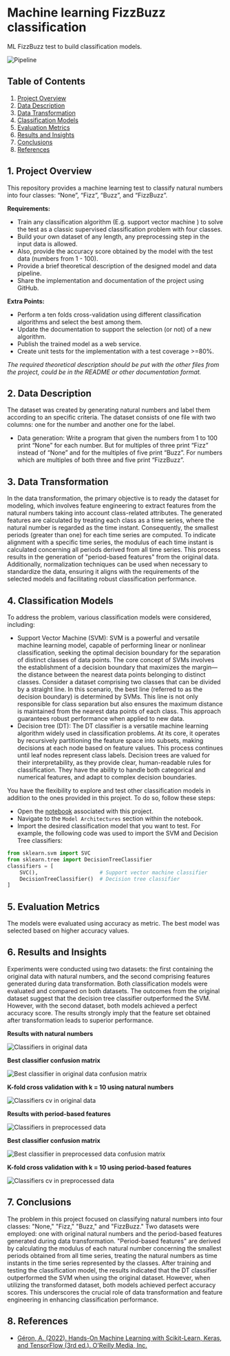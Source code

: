 # Machine learning FizzBuzz classification
ML FizzBuzz test to build classification models.

![Pipeline](./fizzbuzz_classification/images/datapipeline.png)

## Table of Contents
1. [Project Overview](#project-overview)
2. [Data Description](#data-description)
3. [Data Transformation](#data-transformation)
3. [Classification Models](#classification-models)
4. [Evaluation Metrics](#evaluation-metrics)
5. [Results and Insights](#results-and-insights)
6. [Conclusions](#conclusions)
7. [References](#references)

## 1. Project Overview <a name="project-overview"></a>
This repository provides a machine learning test to classify natural numbers into four classes: “None”, “Fizz”, “Buzz”, and “FizzBuzz”.

**Requirements:**
- Train any classification algorithm (E.g. support vector machine ) to solve the test as a classic supervised classification problem with four classes.
- Build your own dataset of any length, any preprocessing step in the input data is allowed.
- Also, provide the accuracy score obtained by the model with the test data (numbers from 1 - 100).
- Provide a brief theoretical description of the designed model and data pipeline.
- Share the implementation and documentation of the project using GitHub.

**Extra Points:**
- Perform a ten folds cross-validation using different classification algorithms and select the best among them.
- Update the documentation to support the selection (or not) of a new algorithm.
- Publish the trained model as a web service.
- Create unit tests for the implementation with a test coverage >=80%.

*The required theoretical description should be put with the other files from the project, could be in the README or other documentation format.*


## 2. Data Description <a name="data-description"></a>
The dataset was created by generating natural numbers and label them according to an specific criteria. The dataset consists of one file with two columns: one for the number and another one for the label.
- Data generation: Write a program that given the numbers from 1 to 100 print “None” for each number. But for multiples of three print “Fizz” instead of “None” and for the multiples of five print “Buzz”. For numbers which are multiples of both three and five print “FizzBuzz”.


## 3. Data Transformation <a name="data-transformation"></a>
In the data transformation, the primary objective is to ready the dataset for modeling, which involves feature engineering to extract features from the natural numbers taking into account class-related attributes. The generated features are calculated by treating each class as a time series, where the natural number is regarded as the time instant. Consequently, the smallest periods (greater than one) for each time series are computed. To indicate alignment with a specific time series, the modulus of each time instant is calculated concerning all periods derived from all time series. This process results in the generation of "period-based features" from the original data.
Additionally, normalization techniques can be used when necessary to standardize the data, ensuring it aligns with the requirements of the selected models and facilitating robust classification performance.


## 4. Classification Models <a name="classification-models"></a>
To address the problem, various classification models were considered, including:
- Support Vector Machine (SVM): SVM is a powerful and versatile machine learning model, capable of performing linear or nonlinear classification, seeking the optimal decision boundary for the separation of distinct classes of data points. The core concept of SVMs involves the establishment of a decision boundary that maximizes the margin—the distance between the nearest data points belonging to distinct classes. Consider a dataset comprising two classes that can be divided by a straight line. In this scenario, the best line (referred to as the decision boundary) is determined by SVMs. This line is not only responsible for class separation but also ensures the maximum distance is maintained from the nearest data points of each class. This approach guarantees robust performance when applied to new data.
- Decision tree (DT): The DT classifier is a versatile machine learning algorithm widely used in classification problems. At its core, it operates by recursively partitioning the feature space into subsets, making decisions at each node based on feature values. This process continues until leaf nodes represent class labels. Decision trees are valued for their interpretability, as they provide clear, human-readable rules for classification. They have the ability to handle both categorical and numerical features, and adapt to complex decision boundaries.

You have the flexibility to explore and test other classification models in addition to the ones provided in this project. To do so, follow these steps:

- Open the [notebook](./fizzbuzz_notebook.ipynb) associated with this project.
- Navigate to the `Model Architectures` section within the notebook.
- Import the desired classification model that you want to test. For example, the following code was used to import the SVM and Decision Tree classifiers:
```python
from sklearn.svm import SVC
from sklearn.tree import DecisionTreeClassifier
classifiers = [
    SVC(),                    # Support vector machine classifier
    DecisionTreeClassifier()  # Decision tree classifier
]
```


## 5. Evaluation Metrics <a name="evaluation-metrics"></a>
The models were evaluated using accuracy as metric. The best model was selected based on higher accuracy values.


## 6. Results and Insights <a name="results-and-insights"></a>
Experiments were conducted using two datasets: the first containing the original data with natural numbers, and the second comprising features generated during data transformation. Both classification models were evaluated and compared on both datasets.
The outcomes from the original dataset suggest that the decision tree classifier outperformed the SVM. However, with the second dataset, both models achieved a perfect accuracy score.
The results strongly imply that the feature set obtained after transformation leads to superior performance.

**Results with natural numbers**

![Classifiers in original data](./fizzbuzz_classification/images/originaldata_classifiers_comparison.png)

**Best classifier confusion matrix**

![Best classifier in original data confusion matrix](./fizzbuzz_classification/images/originaldata_bestclassifier_cm.png)

**K-fold cross validation with k = 10 using natural numbers**

![Classifiers cv in original data](./fizzbuzz_classification/images/originaldata_classifiers_cv.png)

**Results with period-based features**

![Classifiers in preprocessed data](./fizzbuzz_classification/images/preprocesseddata_classifiers_comparison.png)

**Best classifier confusion matrix**

![Best classifier in preprocessed data confusion matrix](./fizzbuzz_classification/images/preprocesseddata_bestclassifier_cm.png)

**K-fold cross validation with k = 10 using period-based features**

![Classifiers cv in preprocessed data](./fizzbuzz_classification/images/preprocesseddata_classifiers_cv.png)


## 7. Conclusions <a name="conclusions"></a>
The problem in this project focused on classifying natural numbers into four classes: "None," "Fizz," "Buzz," and "FizzBuzz." Two datasets were employed: one with original natural numbers and the period-based features generated during data transformation. "Period-based features" are derived by calculating the modulus of each natural number concerning the smallest periods obtained from all time series, treating the natural numbers as time instants in the time series represented by the classes. After training and testing the classification model, the results indicated that the DT classifier outperformed the SVM when using the original dataset. However, when utilizing the transformed dataset, both models achieved perfect accuracy scores. This underscores the crucial role of data transformation and feature engineering in enhancing classification performance.


## 8. References <a name="references"></a>
- [Géron, A. (2022). Hands-On Machine Learning with Scikit-Learn, Keras, and TensorFlow (3rd ed.). O'Reilly Media, Inc.](https://www.oreilly.com/library/view/hands-on-machine-learning/9781098125967/)

